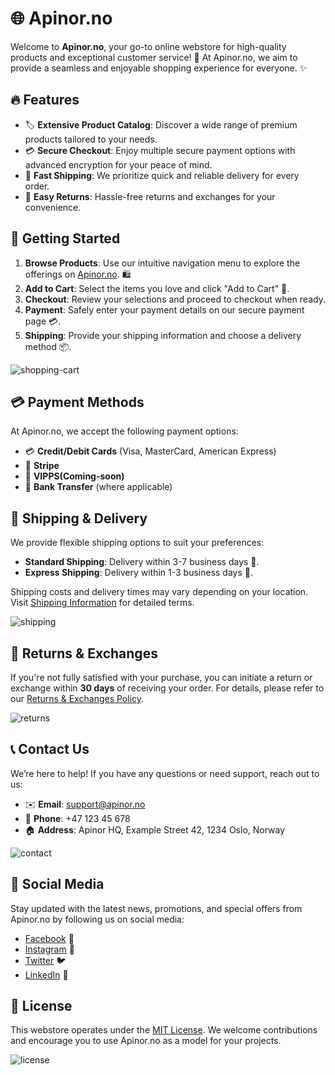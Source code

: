 # 🌐 Apinor.no

Welcome to **Apinor.no**, your go-to online webstore for high-quality products and exceptional customer service! 🛒 At Apinor.no, we aim to provide a seamless and enjoyable shopping experience for everyone. ✨

## 🔥 Features

- 🏷 **Extensive Product Catalog**: Discover a wide range of premium products tailored to your needs.
- 💳 **Secure Checkout**: Enjoy multiple secure payment options with advanced encryption for your peace of mind.
- 🚚 **Fast Shipping**: We prioritize quick and reliable delivery for every order.
- 🔄 **Easy Returns**: Hassle-free returns and exchanges for your convenience.

## 🚀 Getting Started

1. **Browse Products**: Use our intuitive navigation menu to explore the offerings on [Apinor.no](https://apinor.no). 🛍️
2. **Add to Cart**: Select the items you love and click "Add to Cart" 🛒.
3. **Checkout**: Review your selections and proceed to checkout when ready.
4. **Payment**: Safely enter your payment details on our secure payment page 💳.
5. **Shipping**: Provide your shipping information and choose a delivery method 📦.

![shopping-cart](https://via.placeholder.com/150x150?text=Shopping+Cart)

## 💳 Payment Methods

At Apinor.no, we accept the following payment options:

- 💳 **Credit/Debit Cards** (Visa, MasterCard, American Express)
- 💸 **Stripe**
- 💸 **VIPPS(Coming-soon)**
- 🏦 **Bank Transfer** (where applicable)

## 🚚 Shipping & Delivery

We provide flexible shipping options to suit your preferences:

- **Standard Shipping**: Delivery within 3-7 business days 📅.
- **Express Shipping**: Delivery within 1-3 business days 🚀.

Shipping costs and delivery times may vary depending on your location. Visit [Shipping Information](https://apinor.no/shipping) for detailed terms.

![shipping](https://via.placeholder.com/150x150?text=Shipping)

## 🔄 Returns & Exchanges

If you're not fully satisfied with your purchase, you can initiate a return or exchange within **30 days** of receiving your order. For details, please refer to our [Returns & Exchanges Policy](https://apinor.no/returns).

![returns](https://via.placeholder.com/150x150?text=Returns)

## 📞 Contact Us

We’re here to help! If you have any questions or need support, reach out to us:

- ✉️ **Email**: support@apinor.no
- 📱 **Phone**: +47 123 45 678
- 🏠 **Address**: Apinor HQ, Example Street 42, 1234 Oslo, Norway

![contact](https://via.placeholder.com/150x150?text=Contact)

## 🌟 Social Media

Stay updated with the latest news, promotions, and special offers from Apinor.no by following us on social media:

- [Facebook](https://facebook.com/apinor) 📱
- [Instagram](https://instagram.com/apinor) 📸
- [Twitter](https://twitter.com/apinor) 🐦
- [LinkedIn](https://linkedin.com/company/apinor) 🔗

## 📜 License

This webstore operates under the [MIT License](LICENSE). We welcome contributions and encourage you to use Apinor.no as a model for your projects.

![license](https://via.placeholder.com/150x150?text=MIT+License)
